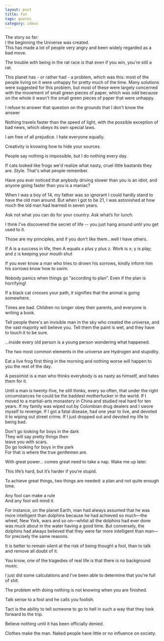 ```yaml
---
layout: post
title: fun
tags: quotes
category: ideas
--- 
```


The story so far:<br/>I the beginning the Universe was created.<br/>This has made a lot of people very angry and been widely regarded as a bad move.



The trouble with being in the rat race is that
 even if you win, you're still a rat.


This planet has - or rather had - a problem, which was this: most of the people living on it were unhappy for pretty much of the time. Many solutions were suggested for this problem, but most of these were largely concerned with the movement of small green pieces of paper, which was odd because on the whole it wasn't the small green pieces of paper that were unhappy.


I refuse to answer that question on the grounds that I don't know the answer


Nothing travels faster than the speed of light, with the possible exception of bad news, which obeys its own special laws.


I am free of all prejudice. I hate everyone equally. 


Creativity is knowing how to hide your sources


People say nothing is impossible, but I do nothing every day.


If cats looked like frogs we'd realize what nasty, cruel little bastards they are.  Style.  That's what people remember.



Have you ever noticed that anybody driving slower than you is an idiot, and anyone going faster than you is a maniac?


When I was a boy of 14, my father was so ignorant I could hardly stand to have the old man around. But when I got to be 21, I was astonished at how much the old man had learned in seven years.


Ask not what you can do for your country. Ask what’s for lunch.

I think I've discovered the secret of life -- you just hang around until you get used to it.


Those are my principles, and if you don't like them...well I have others.

If A is a success in life, then A equals x plus y plus z. Work is x; y is play; and z is keeping your mouth shut

If you ever know a man who tries to drown his sorrows, kindly inform him his sorrows know how to swim.

Nobody panics when things go “according to plan”. Even if the plan is horrifying!


If a black cat crosses your path, it signifies that the animal is going somewhere.



Times are bad.  Children no longer obey their parents, and everyone is writing a book.



Tell people there's an invisible man in the sky who created the universe, and the vast majority will believe you. Tell them the paint is wet, and they have to touch it to be sure.



...inside every old person is a young person wondering what happened.



The two most common elements in the universe are Hydrogen and stupidity.




Eat a live frog first thing in the morning and nothing worse will happen to you the rest of the day.


A pessimist is a man who thinks everybody is as nasty as himself, and hates them for it.


Until a man is twenty-five, he still thinks, every so often, that under the right circumstances he could be the baddest motherfucker in the world. If I moved to a martial-arts monastery in China and studied real hard for ten years. If my family was wiped out by Colombian drug dealers and I swore myself to revenge. If I got a fatal disease, had one year to live, and devoted it to wiping out street crime. If I just dropped out and devoted my life to being bad.



Don't go looking for boys in the dark<br/>They will say pretty things then<br/>leave you with scars.<br/>Do go looking for boys in the park<br/>For that is where the true gentlemen are.


With great power... comes great need to take a nap. Wake me up later.



This life’s hard,  but it’s harder if you’re stupid.



To achieve great things, two things are needed: a plan and not quite enough time.




Any fool can make a rule<br/>And any fool will mind it.


For instance, on the planet Earth, 
man had always assumed that he was more intelligent than dolphins 
because he had achieved so much&mdash;the wheel, New York, wars and so on&mdash;whilst all the dolphins had ever done was muck about in the water having a good time. But conversely, the dolphins had always believed that they were far more intelligent than man&mdash;for precisely the same reasons.


It is better to remain silent at the risk of being thought a fool, than to talk and remove all doubt of it.

You know, one of the tragedies of real life is that there is no background music.

I just did some calculations and I've been able to determine that you're full of shit.

The problem with doing nothing is not knowing when you are finished.

Talk sense to a fool and he calls you foolish.


Tact is the ability to tell someone to go to hell in such a way that they look forward to the trip.

Believe nothing until it has been officially denied.

Clothes make the man. Naked people have little or no influence on society.

